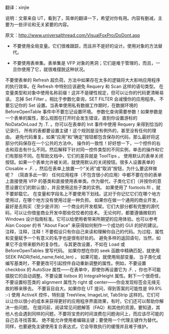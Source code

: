 翻译：xinjie

说明：文章来自 UT，看到了，简单的翻译一下，希望对你有用。内容有删减，主要为一些评论和无关紧要的内容。

原文：http://www.universalthread.com/VisualFoxPro/DoDont.asp
 
- 不要使用全局变量。它们很难跟踪，而且并不是好的设计。使用对象的方法替代。

- 不要使用表单集。表单集是 VFP 对象的黑洞；它们是难于管理的，而且，一旦你使用了它，就很难摆脱这种状况。

不要使表单的 Refresh 超负荷。方法中如果存在太多的逻辑将大大影响应用程序的执行效率。在 Refresh 中特别应该避免 Requery 和 Scan 这样的语句类型。
在变量类型和对象中使用名称前缀！这并不是硬性规定，但可以让你的代码更清晰易读。
忘掉 Set Filter 。相比于参数化查询，SET FILTER 会减慢你的应用程序。
不要忘记你的 Set 设置。当表单使用私有数据工作期时，在数据环境的 BeforeOpenTable 事件中不要忘记设置环境。
参数化查询需要参数！如果参数是一个表单的属性，那么视图在打开时会发生错误，直到你设置游标的 NoDataOnLoad 为 .T. 。你可以在表单的 Init 事件中使用 Requery 来得到恰当的记录行。
所有的表都要设置主键！这个规则是没有例外的，甚至没有任何的理由。
避免代码重复。如果“应用”和“确定”按钮都包含保存的代码，那么最好将这部分代码保存在一个公共的方法中。
操作的一致性！好好想一下，一个控件的右击和双击有什么不同。然后解释下针对同一控件类型的不同实例，单击的操作和它们有那些不同。在帮助文档中，它们的差异就是 ToolTips 。
使用默认的表单关闭按钮。如果一个表单允许被关闭，就使用默认的关闭按钮。很多人设置表单的 Closable = .F. ，然后在表单上放置一个“关闭”或“取消”按钮，为什么要这样做呢？ （简直多此一举）
任何应用程序（不包含很小的应用）中都不要在你的表单上直接使用 VFP 的基类和直接使用表单类。作为替代，子类化它们（并按你的意愿设置它们的默认值），并且使用这些子类的实例。
如果使用了 foxtools.fll ，就不要卸载它。
在变量和字段名上不要使用下划线。这对于你记忆它们在哪个地方使用过，在哪个地方没有使用过是一种负担。
如果你在做一个通用的商业开发，最好是去购买（至少是评测）一个商业的开发框架。它们大部分都有完整的源代码，可以让你借鉴商业开发中那些佼佼者的技术。
无论何时，都要遵循微软的 Windows 设计指南标准。它可以给使用者带来所期望的应用体验。也可以参考 Alan Cooper 的书 "About Face" 来获得如何制作一个成功的 GUI 的好的建议。
注释，注释，注释！不要假设只有你自己来读和理解你自己的代码。为过程、属性和变量赋予一个有意义的名字也是很有好处的。
避免多样的返回语句，当然，如果它不会带来额外的复杂性。
与其更改设置，不如在 Load 或 BeforeOpenTables 里写代码。
如果你想在你的 seek 函数中精确匹配，就使用 SEEK PADR(field_name,field_len) 。
如果可能，就使用局部变量。
当子类化或编写基类时，不要更改可引起控件自动重新调整的属性。例如，不要设置 checkbox 的 AutoSize 属性——在表单中，即使你再设置它为 .F. ，你也不可能摆脱它的自动调整。不要设置 listbox 的 IntegralHeight 属性。剩下一个很奇怪，不要设置标签类的 alignment 属性为 right 或 center——你会发现标签会无缘无故的移来移去。
不要盲目自大。如果你在 UT 提问，得到答案的可能性是 99.9% :-)
使用 ActiveX 控件，特别是 TreeView, ImageList, TabStrip 这样的。它们可以让你以很小的成本来获得更好的应用程序界面效果，有时，它们还可以帮助你解决一些问题。
在提问前，阅读常见问题解答（FAQ）和其他的资源。要知道，其他人也会遇到同样的问题，不要将宝贵的时间浪费在问题询问上，而应该尽可能的自己去寻找答案。
绝不能允许使用者编辑主键；要使用一个代理主键作为替代。同样，也要避免主键使用复合表达式，它会导致执行的缓慢并且难于维护。
